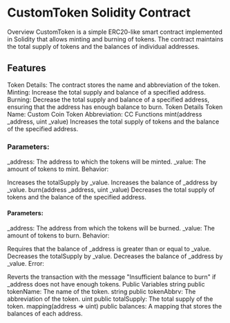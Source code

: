  # CustomToken Solidity Contract

Overview
CustomToken is a simple ERC20-like smart contract implemented in Solidity that allows minting and burning of tokens. The contract maintains the total supply of tokens and the balances of individual addresses.

## Features

Token Details: The contract stores the name and abbreviation of the token.
Minting: Increase the total supply and balance of a specified address.
Burning: Decrease the total supply and balance of a specified address, ensuring that the address has enough balance to burn.
Token Details
Token Name: Custom Coin
Token Abbreviation: CC
Functions
mint(address _address, uint _value)
Increases the total supply of tokens and the balance of the specified address.

### Parameters:

_address: The address to which the tokens will be minted.
_value: The amount of tokens to mint.
Behavior:

Increases the totalSupply by _value.
Increases the balance of _address by _value.
burn(address _address, uint _value)
Decreases the total supply of tokens and the balance of the specified address.

#### Parameters:

_address: The address from which the tokens will be burned.
_value: The amount of tokens to burn.
Behavior:

Requires that the balance of _address is greater than or equal to _value.
Decreases the totalSupply by _value.
Decreases the balance of _address by _value.
Error:

Reverts the transaction with the message "Insufficient balance to burn" if _address does not have enough tokens.
Public Variables
string public tokenName: The name of the token.
string public tokenAbbrv: The abbreviation of the token.
uint public totalSupply: The total supply of the token.
mapping(address => uint) public balances: A mapping that stores the balances of each address.
